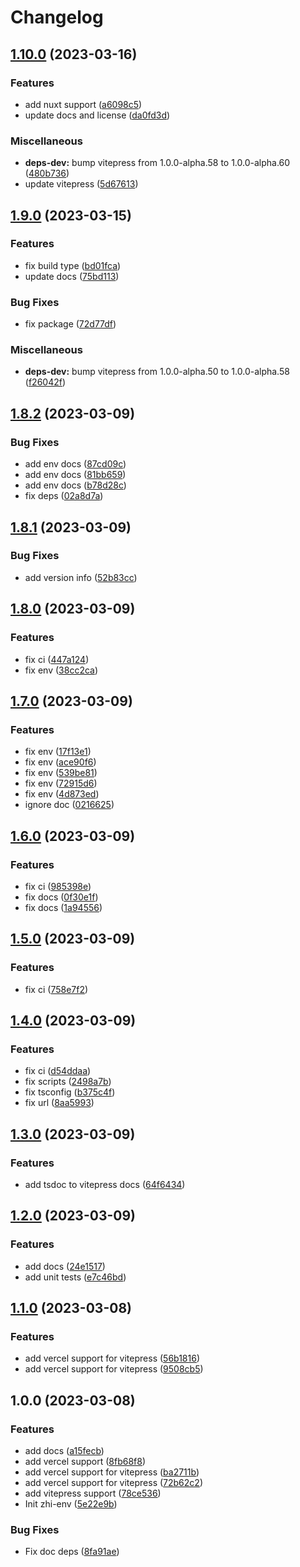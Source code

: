 # Changelog

## [1.10.0](https://github.com/terwer/zhi-env/compare/v1.9.0...v1.10.0) (2023-03-16)


### Features

* add nuxt support ([a6098c5](https://github.com/terwer/zhi-env/commit/a6098c518856a9f90154ebf7e9fbbe7694bca28f))
* update docs and license ([da0fd3d](https://github.com/terwer/zhi-env/commit/da0fd3dc24d9ce963506644b771e440366474a8e))


### Miscellaneous

* **deps-dev:** bump vitepress from 1.0.0-alpha.58 to 1.0.0-alpha.60 ([480b736](https://github.com/terwer/zhi-env/commit/480b7367d2f90e2ff4bc0ad37abfb0700e7d4961))
* update vitepress ([5d67613](https://github.com/terwer/zhi-env/commit/5d67613ff0910109a8cf3c427752c7f7538968ea))

## [1.9.0](https://github.com/terwer/zhi-env/compare/v1.8.2...v1.9.0) (2023-03-15)


### Features

* fix build type ([bd01fca](https://github.com/terwer/zhi-env/commit/bd01fca076957dfb253eda222c882a6dca50c30a))
* update docs ([75bd113](https://github.com/terwer/zhi-env/commit/75bd1134f306138ca1689bf9d1aab8ec15dd0d7c))


### Bug Fixes

* fix package ([72d77df](https://github.com/terwer/zhi-env/commit/72d77dfc76ceb0c42991942064a004f895763ea3))


### Miscellaneous

* **deps-dev:** bump vitepress from 1.0.0-alpha.50 to 1.0.0-alpha.58 ([f26042f](https://github.com/terwer/zhi-env/commit/f26042fed534e3ce7bae2837927f5ef45d958382))

## [1.8.2](https://github.com/terwer/zhi-env/compare/v1.8.1...v1.8.2) (2023-03-09)

### Bug Fixes

- add env docs ([87cd09c](https://github.com/terwer/zhi-env/commit/87cd09cba9efb0322349b7202e6e4dfa31c57be7))
- add env docs ([81bb659](https://github.com/terwer/zhi-env/commit/81bb6590e09e57f594937e7bee31d4197adbd0bb))
- add env docs ([b78d28c](https://github.com/terwer/zhi-env/commit/b78d28c9dec877fe503a0a83d1e7bfe879af39ae))
- fix deps ([02a8d7a](https://github.com/terwer/zhi-env/commit/02a8d7a37f7c3edd46df72dcadb5f198eebdbd76))

## [1.8.1](https://github.com/terwer/zhi-env/compare/v1.8.0...v1.8.1) (2023-03-09)

### Bug Fixes

- add version info ([52b83cc](https://github.com/terwer/zhi-env/commit/52b83ccacf7ffd426dd9789810c744df3510fac4))

## [1.8.0](https://github.com/terwer/zhi-env/compare/v1.7.0...v1.8.0) (2023-03-09)

### Features

- fix ci ([447a124](https://github.com/terwer/zhi-env/commit/447a124e26348904cbb8b68b80be2d1829bc2a6a))
- fix env ([38cc2ca](https://github.com/terwer/zhi-env/commit/38cc2ca69ffa166682746254d86470d0f2073fc9))

## [1.7.0](https://github.com/terwer/zhi-env/compare/v1.6.0...v1.7.0) (2023-03-09)

### Features

- fix env ([17f13e1](https://github.com/terwer/zhi-env/commit/17f13e1c093037a82d3fd35dcc9c4490b5d3a781))
- fix env ([ace90f6](https://github.com/terwer/zhi-env/commit/ace90f6b55516778e8a15a1c933e2a3be15dcae2))
- fix env ([539be81](https://github.com/terwer/zhi-env/commit/539be81a3bb94a47c87128c770f60f9858384f94))
- fix env ([72915d6](https://github.com/terwer/zhi-env/commit/72915d60d5938e319e17070fa533349538b7bae4))
- fix env ([4d873ed](https://github.com/terwer/zhi-env/commit/4d873ed491ce97ae36e59c68980bb11f4ca4cbd5))
- ignore doc ([0216625](https://github.com/terwer/zhi-env/commit/02166255f7ca6f374e3a0a148e8568b132cdf249))

## [1.6.0](https://github.com/terwer/zhi-env/compare/v1.5.0...v1.6.0) (2023-03-09)

### Features

- fix ci ([985398e](https://github.com/terwer/zhi-env/commit/985398e09a244973e8751eb433b1ca5fb0a94387))
- fix docs ([0f30e1f](https://github.com/terwer/zhi-env/commit/0f30e1fcdca8da4b42304b42d7906e7c9604a88f))
- fix docs ([1a94556](https://github.com/terwer/zhi-env/commit/1a94556167b95379dac7e50cef0f4abe37c3258f))

## [1.5.0](https://github.com/terwer/zhi-env/compare/v1.4.0...v1.5.0) (2023-03-09)

### Features

- fix ci ([758e7f2](https://github.com/terwer/zhi-env/commit/758e7f27ca896b3fd8a4c0d3640c810a1bfbd8cf))

## [1.4.0](https://github.com/terwer/zhi-env/compare/v1.3.0...v1.4.0) (2023-03-09)

### Features

- fix ci ([d54ddaa](https://github.com/terwer/zhi-env/commit/d54ddaa6c8f063ae94ce648bd6d333f11f81f664))
- fix scripts ([2498a7b](https://github.com/terwer/zhi-env/commit/2498a7b60a20f916ea8d077a7989e4255e79f1c6))
- fix tsconfig ([b375c4f](https://github.com/terwer/zhi-env/commit/b375c4fce9a81091cb755b130bcbd19f2c8f4e6f))
- fix url ([8aa5993](https://github.com/terwer/zhi-env/commit/8aa59935a2dc018d7971493cd206cefd8c593ded))

## [1.3.0](https://github.com/terwer/zhi-env/compare/v1.2.0...v1.3.0) (2023-03-09)

### Features

- add tsdoc to vitepress docs ([64f6434](https://github.com/terwer/zhi-env/commit/64f64348222e9578beb9c25a61c45dd663fd6153))

## [1.2.0](https://github.com/terwer/zhi-env/compare/v1.1.0...v1.2.0) (2023-03-09)

### Features

- add docs ([24e1517](https://github.com/terwer/zhi-env/commit/24e1517f85add085c5a21d1ae4ad1c1946ee32cb))
- add unit tests ([e7c46bd](https://github.com/terwer/zhi-env/commit/e7c46bd69e0c187be3260ed2e02a0eb48208f07e))

## [1.1.0](https://github.com/terwer/zhi-env/compare/v1.0.0...v1.1.0) (2023-03-08)

### Features

- add vercel support for vitepress ([56b1816](https://github.com/terwer/zhi-env/commit/56b1816c6f7b802cb8d92f75b7860dfe6bf85b09))
- add vercel support for vitepress ([9508cb5](https://github.com/terwer/zhi-env/commit/9508cb5ec3c9d80ef0f89d6b5e7b725cc7d6c680))

## 1.0.0 (2023-03-08)

### Features

- add docs ([a15fecb](https://github.com/terwer/zhi-env/commit/a15fecbcc63741b8485c8a5eb86193d046c4ee3b))
- add vercel support ([8fb68f8](https://github.com/terwer/zhi-env/commit/8fb68f8b7cbc22ded6b552e7f6e13946b0dae8ab))
- add vercel support for vitepress ([ba2711b](https://github.com/terwer/zhi-env/commit/ba2711b821bb6a1d3ff5664ff3b60e276eb0e768))
- add vercel support for vitepress ([72b62c2](https://github.com/terwer/zhi-env/commit/72b62c2f06afd30c767bf954480dbd25305b6a22))
- add vitepress support ([78ce536](https://github.com/terwer/zhi-env/commit/78ce536bb99795b4c869962d3f1ffad180225599))
- Init zhi-env ([5e22e9b](https://github.com/terwer/zhi-env/commit/5e22e9b06e779099769cc5d15a9262d15f2303a3))

### Bug Fixes

- Fix doc deps ([8fa91ae](https://github.com/terwer/zhi-env/commit/8fa91ae0eae2944f6acd079be388582ded67d4ce))
